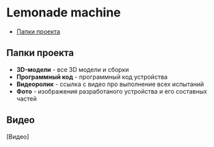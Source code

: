 # Lemonade machine
* [Папки проекта](#chapter-0)
<a id="chapter-0"></a>
## Папки проекта
- **3D-модели** - все 3D модели и сборки
- **Программный код** - программный код устройства
- **Видеоролик** - ссылка с видео про выполнение всех испытаний
- **Фото** - изображения разработаного устройства и его составных частей
<a id="chapter-1"></a>
## Видео
[Видео]

